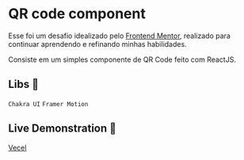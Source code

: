 # QR code component

Esse foi um desafio idealizado pelo [Frontend Mentor](https://www.frontendmentor.io/), realizado para continuar aprendendo e refinando minhas habilidades.

Consiste em um simples componente de QR Code feito com ReactJS.

## Libs :open_book:
`Chakra UI`
`Framer Motion`

## Live Demonstration :paperclip:
[Vecel](https://qrcode-guicoutost.vercel.app/)

